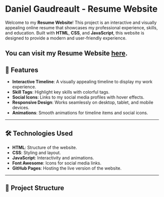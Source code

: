 # Daniel Gaudreault - Resume Website

Welcome to my **Resume Website**! This project is an interactive and visually appealing online resume that showcases my professional experience, skills, and education. Built with **HTML**, **CSS**, and **JavaScript**, this website is designed to provide a modern and user-friendly experience.

You can visit my Resume Website [here](https://danielgaudreault.github.io/DanielGaudreaultResume/).
---

## 🚀 Features

- **Interactive Timeline**: A visually appealing timeline to display my work experience.
- **Skill Tags**: Highlight key skills with colorful tags.
- **Social Icons**: Links to my social media profiles with hover effects.
- **Responsive Design**: Works seamlessly on desktop, tablet, and mobile devices.
- **Animations**: Smooth animations for timeline items and social icons.

---

## 🛠️ Technologies Used

- **HTML**: Structure of the website.
- **CSS**: Styling and layout.
- **JavaScript**: Interactivity and animations.
- **Font Awesome**: Icons for social media links.
- **GitHub Pages**: Hosting the live version of the website.

---

## 📂 Project Structure
